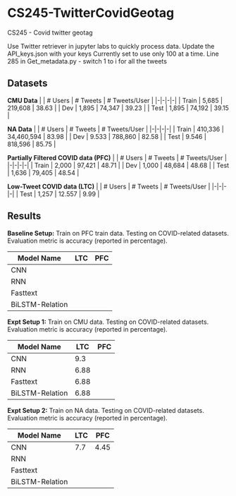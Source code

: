 # CS245-TwitterCovidGeotag
CS245 - Covid twitter geotag 

Use Twitter retriever in jupyter labs to quickly process data. 
Update the API_keys.json with your keys
Currently set to use only 100 at a time. Line 285 in Get_metadata.py - switch 1 to i for all the tweets

## Datasets

**CMU Data**
| | # Users | # Tweets | # Tweets/User |
|-|-|-|-|
| Train | 5,685 | 219,608 | 38.63 |
| Dev | 1,895 | 74,347 | 39.23 |
| Test | 1,895 | 74,192 | 39.15 |

**NA Data**
| | # Users | # Tweets | # Tweets/User |
|-|-|-|-|
| Train | 410,336 | 34,460,594 | 83.98 |
| Dev | 9.533 | 788,860 | 82.58 |
| Test | 9.546 | 818,596 | 85.75 |

**Partially Filtered COVID data (PFC)**
| | # Users | # Tweets | # Tweets/User |
|-|-|-|-|
| Train | 2,000 | 97,421 | 48.71 |
| Dev | 1,000 | 48,684 | 48.68 |
| Test | 1,636 | 79,405 | 48.54 |

**Low-Tweet COVID data (LTC)**
| | # Users | # Tweets | # Tweets/User |
|-|-|-|-|
| Test | 1,257 | 12.557 | 9.99 |

## Results

**Baseline Setup:** Train on PFC train data. Testing on COVID-related datasets. Evaluation metric is accuracy (reported in percentage).

| Model Name | LTC | PFC |
|---|---|---|
| CNN |  |  |
| RNN |  |   |
| Fasttext |  |   |
| BiLSTM-Relation |  |   |

**Expt Setup 1:** Train on CMU data. Testing on COVID-related datasets. Evaluation metric is accuracy (reported in percentage).

| Model Name | LTC | PFC |
|---|---|---|
| CNN | 9.3 |  |
| RNN | 6.88 |   |
| Fasttext | 6.88 |   |
| BiLSTM-Relation | 6.88 |   |

**Expt Setup 2:** Train on NA data. Testing on COVID-related datasets. Evaluation metric is accuracy (reported in percentage).

| Model Name | LTC | PFC |
|---|---|---|
| CNN | 7.7 | 4.45 |
| RNN |  |   |
| Fasttext |  |   |
| BiLSTM-Relation |  |   |

